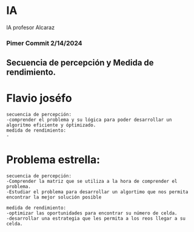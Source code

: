 # IA
IA profesor Alcaraz

### Pimer Commit 2/14/2024 
## Secuencia de percepción y Medida de rendimiento.
# Flavio joséfo
```
secuencia de percepción:
-comprender el problema y su lógica para poder desarrollar un algoritmo eficiente y óptimizado.
medida de rendimiento:
-
```
# Problema estrella: 
```
secuencia de percepción:
-Comprender la matriz que se utiliza a la hora de comprender el problema.
-Estudiar el problema para desarrollar un algortimo que nos permita encontrar la mejor solución posible

medida de rendimiento:
-optimizar las oportunidades para encontrar su número de celda.
-desarrollar una estrategia que les permita a los reos llegar a su celda.
```
